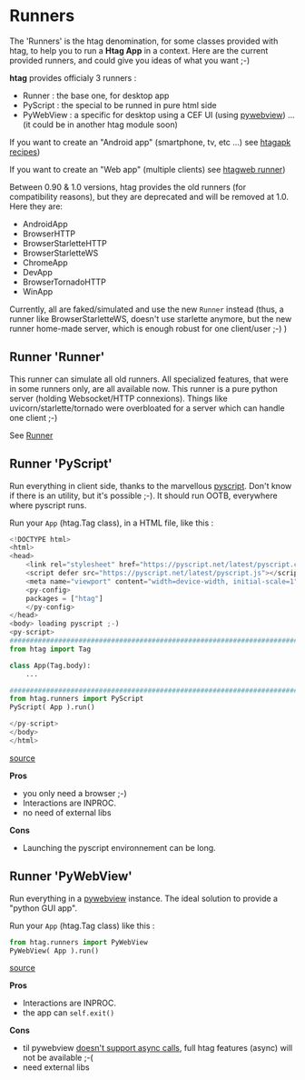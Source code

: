 # Runners

The 'Runners' is the htag denomination, for some classes provided with htag, to help you to run a **Htag App** in a context. Here are the current provided runners, and could give you ideas of what you want ;-)

**htag** provides officialy 3 runners :

 - Runner : the base one, for desktop app
 - PyScript : the special to be runned in pure html side
 - PyWebView : a specific for desktop using a CEF UI (using [pywebview](https://pywebview.flowrl.com/)) ... (it could be in another htag module soon)

If you want to create an "Android app" (smartphone, tv, etc ...) see [htagapk recipes](https://github.com/manatlan/htagapk))

If you want to create an "Web app" (multiple clients) see [htagweb runner](https://github.com/manatlan/htagweb))

Between 0.90 & 1.0 versions, htag provides the old runners (for compatibility reasons), but they are deprecated and will be removed at 1.0. Here they are:

 - AndroidApp
 - BrowserHTTP
 - BrowserStarletteHTTP
 - BrowserStarletteWS
 - ChromeApp
 - DevApp
 - BrowserTornadoHTTP
 - WinApp

Currently, all are faked/simulated and use the new `Runner` instead (thus, a runner like BrowserStarletteWS, doesn't use starlette anymore, but the new runner home-made server, which is enough robust for one client/user ;-) )





## Runner 'Runner'

This runner can simulate all old runners. All specialized features, that were in some runners only, are all available now. This runner is a pure python server (holding Websocket/HTTP connexions). Things like uvicorn/starlette/tornado were overbloated for a server which can handle one client ;-)

See [Runner](runner.md)

## Runner 'PyScript'
Run everything in client side, thanks to the marvellous [pyscript](https://pyscript.net/). Don't know if there is an utility, but it's possible ;-).
It should run OOTB, everywhere where pyscript runs.

Run your `App` (htag.Tag class), in a HTML file, like this :

```python
<!DOCTYPE html>
<html>
<head>
    <link rel="stylesheet" href="https://pyscript.net/latest/pyscript.css" />
    <script defer src="https://pyscript.net/latest/pyscript.js"></script>
    <meta name="viewport" content="width=device-width, initial-scale=1">
    <py-config>
    packages = ["htag"]
    </py-config>
</head>
<body> loading pyscript ;-)
<py-script>
###############################################################################
from htag import Tag

class App(Tag.body):
    ...

###############################################################################
from htag.runners import PyScript
PyScript( App ).run()

</py-script>
</body>
</html>
```

[source](https://github.com/manatlan/htag/blob/main/htag/runners/pyscript.py)

**Pros**

 - you only need a browser ;-)
 - Interactions are INPROC.
 - no need of external libs


**Cons**

 - Launching the pyscript environnement can be long.













## Runner 'PyWebView'
Run everything in a [pywebview](https://pywebview.flowrl.com/) instance. The ideal solution to provide a "python GUI app".

Run your `App` (htag.Tag class) like this :

```python
from htag.runners import PyWebView
PyWebView( App ).run()
```


[source](https://github.com/manatlan/htag/blob/main/htag/runners/pywebview.py)

**Pros**

 - Interactions are INPROC.
 - the app can `self.exit()`


**Cons**

 - til pywebview [doesn't support async calls](https://github.com/r0x0r/pywebview/issues/867), full htag features (async) will not be available ;-(
 - need external libs








